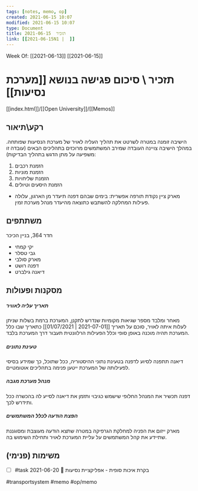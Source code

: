 ```yaml
---
tags: [notes, memo, op] 
created: 2021-06-15 10:07
modified: 2021-06-15 10:07
type: Document
title: תזכיר  2021-06-15
link: [[2021-06-15N1 |  ]]
---
```

Week Of: [[2021-06-13]]
[[2021-06-15]]

# תזכיר \ סיכום פגישה בנושא [[מערכת נסיעות]]
[[index.html]]/[[Open University]]/[[Memos]]

## רקע\תיאור
הישיבה זומנה במטרה לשרטט את תהליך העליה לאויר של מערכת הנסיעות שפותחה.
במהלך הישיבה צויינה העובדה שמירב המשתמשים מרוכזים בתהליכים הבאים (עובדה זו משפיעה על מתן הדגש בתהליך הבדיקות):
1. הזמנת רכבים
2. הזמנת מוניות
3. הזמנת שליחויות
4. הזמנת היסעים וטיולים
- מארק ציין נקודת תורפה אפשרית: בימים שבהם דפנה תיעדר מן הארגון, עלולה פעילות המחלקה להשתבש כתוצאה מהיעדר מנהל מערכת זמין.
   
## משתתפים
חדר 364, בניין הכיכר
- יקי קמחי
- גבי טסלר
- מארק סולבי
- דפנה רושט
- דיאנה גילברט
## מסקנות ופעולות 
##### תאריך עליה לאוויר 
מאחר ומלבד מספר שגיאות מקומיות שנדרש לתקנן, המערכת ברמת בשלות שניתן לעלות איתה לאויר, סוכם על תאריך [[2021-07-01 | 01/07/2021]] כתאריך שבו כלל המערכת תהיה מוכנה באופן סופי וכלל הפעילות הרלוונטית תעבור דרך המערכת בלבד.
##### טעינת נתונים
דיאנה תתפנה לסיוע לדפנה בטעינת נתוני ההיסטוריה, ככל שתוכל, כך שמידע בסיסי לפעילותה של המערכת ייטען פנימה בתהליכים אוטומטיים.
##### מנהל מערכת מגבה
דפנה תכשיר את המנהל החלופי שישמש כגיבוי ותזמן את דיאנה לסייע לה בהכשרה ככל ותידרש לכך.
##### הפצת הודעה לכלל המשתמשים
מארק ייזום את הפניה למחלקת הגרפיקה במטרה שתצא הודעה מעוצבת ומסוגננת שתיידע את קהל המשתמשים על עליית המערכת לאויר ותחילת השימוש בה.
## משימות (פנימי)
- [ ] #task בקרת איכות סופית  - אפליקציית נסיעות 📅 2021-06-20

#transportsystem 
#memo 
#op/memo